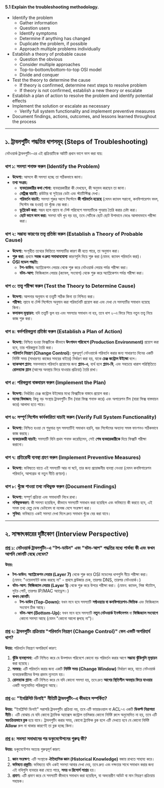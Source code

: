
#### 5.1 Explain the troubleshooting methodology.
- Identify the problem
  - Gather information
  - Question users
  - Identify symptoms
  - Determine if anything has changed
  - Duplicate the problem, if possible
  - Approach multiple problems individually
- Establish a theory of probable cause
  - Question the obvious
  - Consider multiple approaches
  - Top-to-bottom/bottom-to-top OSI model
  - Divide and conquer
- Test the theory to determine the cause
  - If theory is confirmed, determine next steps to resolve problem
  - If theory is not confirmed, establish a new theory or escalate
- Establish a plan of action to resolve the problem and identify potential effects
- Implement the solution or escalate as necessary
  - Verify full system functionality and implement preventive measures
- Document findings, actions, outcomes, and lessons learned throughout the process

---

## ১. ট্রাবলশুটিং পদ্ধতির ধাপসমূহ (Steps of Troubleshooting)

নেটওয়ার্ক ট্রাবলশুটিং-এর এই প্রক্রিয়াটিকে আটটি প্রধান ভাগে ভাগ করা যায়:

### ধাপ ১: সমস্যা শনাক্ত করুন (Identify the Problem)
* **উদ্দেশ্য:** আসলে কী সমস্যা হচ্ছে তা সঠিকভাবে জানা।
* **তথ্য সংগ্রহ:**
    * **ব্যবহারকারীর কথা শোনা:** ব্যবহারকারীরা কী দেখছেন, কী অনুভব করছেন তা জানা।
    * **মেট্রিক্স যাচাই:** রাউটার বা সুইচের ডেটা এবং স্ট্যাটিস্টিক্স দেখা।
    * **পরিবর্তন যাচাই:** সমস্যা শুরুর আগে সিস্টেমে **কী পরিবর্তন হয়েছে** (যেমন ক্যাবল সরানো, কনফিগারেশন বদল, সিস্টেম বন্ধ হওয়া) তা খুঁজে বের করা।
    * **ডুপ্লিকেট করা:** সম্ভব হলে ল্যাবে বা টেস্ট পরিবেশে সমস্যাটিকে পুনরায় তৈরি করার চেষ্টা করা।
    * **ছোট ভাগে ভাগ করা:** সমস্যা যদি খুব বড় হয়, তবে সেটিকে ছোট ছোট উপাদানে ভেঙে আলাদাভাবে পরীক্ষা করা।

### ধাপ ২: সম্ভাব্য কারণের তত্ত্ব প্রতিষ্ঠা করুন (Establish a Theory of Probable Cause)
* **উদ্দেশ্য:** সংগৃহীত তথ্যের ভিত্তিতে সমস্যাটির কারণ কী হতে পারে, তা অনুমান করা।
* **শুরু করা:** প্রথমে **সহজ ও দ্রুত সমাধানযোগ্য** কারণগুলি দিয়ে শুরু করা (যেমন: ক্যাবল পরিবর্তন করা)।
* **OSI মডেল পদ্ধতি:**
    * **টপ-ডাউন:** অ্যাপ্লিকেশন লেয়ার থেকে শুরু করে নেটওয়ার্ক লেয়ার পর্যন্ত পরীক্ষা করা।
    * **বটম-আপ:** ফিজিক্যাল লেয়ার (ক্যাবল, সংযোগ) থেকে শুরু করে অ্যাপ্লিকেশন পর্যন্ত পরীক্ষা করা।

### ধাপ ৩: তত্ত্ব পরীক্ষা করুন (Test the Theory to Determine Cause)
* **উদ্দেশ্য:** আপনার অনুমান বা তত্ত্বটি সঠিক কিনা তা নিশ্চিত করা।
* **পরীক্ষা:** ল্যাবে বা টেস্ট সিস্টেমে অনুমান করা পরিবর্তনটি প্রয়োগ করা এবং দেখা যে সমস্যাটির সমাধান হয়েছে কিনা।
* **ফলাফল মূল্যায়ন:** যদি তত্ত্বটি ভুল হয় এবং সমস্যার সমাধান না হয়, তবে ধাপ ২-এ ফিরে গিয়ে নতুন তত্ত্ব নিয়ে কাজ শুরু করা।

### ধাপ ৪: কর্মপরিকল্পনা প্রতিষ্ঠা করুন (Establish a Plan of Action)
* **উদ্দেশ্য:** নিশ্চিত হওয়া ফিক্সটিকে কীভাবে **উৎপাদন পরিবেশে (Production Environment)** প্রয়োগ করা হবে, তার পরিকল্পনা তৈরি করা।
* **পরিবর্তন নিয়ন্ত্রণ (Change Control):** গুরুত্বপূর্ণ নেটওয়ার্কে পরিবর্তন করার জন্য সাধারণত দিনের একটি নির্দিষ্ট সময় (সাধারণত কাজের সময়ের বাইরে) নির্ধারণ করা হয়, যাকে **চেঞ্জ কন্ট্রোল উইন্ডো** বলে।
* **ব্যাকআপ প্ল্যান:** সফলভাবে পরিবর্তন প্রয়োগের জন্য **প্ল্যান-এ**, ব্যর্থ হলে **প্ল্যান-বি**, এবং সবচেয়ে খারাপ পরিস্থিতিতে **রোলব্যাক প্ল্যান** (আগের অবস্থায় ফিরে যাওয়ার প্রক্রিয়া) তৈরি রাখা।

### ধাপ ৫: পরিকল্পনা বাস্তবায়ন করুন (Implement the Plan)
* **উদ্দেশ্য:** নির্ধারিত চেঞ্জ কন্ট্রোল উইন্ডোর মধ্যে ফিক্সটিকে বাস্তবে প্রয়োগ করা।
* **দলের বিভাজন:** কিছু বড় সংস্থায় ট্রাবলশুটিং টিম (যারা ফিক্স শনাক্ত করে) এবং অপারেশন টিম (যারা ফিক্স বাস্তবায়ন করে) আলাদা হতে পারে।

### ধাপ ৬: সম্পূর্ণ সিস্টেম কার্যকারিতা যাচাই করুন (Verify Full System Functionality)
* **উদ্দেশ্য:** নিশ্চিত হওয়া যে শুধুমাত্র মূল সমস্যাটিই সমাধান হয়নি, বরং সিস্টেমের অন্যান্য সমস্ত ফাংশনও সঠিকভাবে কাজ করছে।
* **ব্যবহারকারী যাচাই:** সমস্যাটি যিনি প্রথম শনাক্ত করেছিলেন, সেই **শেষ ব্যবহারকারীকে** দিয়ে ফিক্সটি পরীক্ষা করানো।

### ধাপ ৭: প্রতিরোধী ব্যবস্থা গ্রহণ করুন (Implement Preventive Measures)
* **উদ্দেশ্য:** ভবিষ্যতে যাতে এই সমস্যাটি আর না ঘটে, তার জন্য প্রয়োজনীয় ব্যবস্থা নেওয়া (যেমন কনফিগারেশন পরিবর্তন, আপগ্রেড বা নতুন নীতি প্রণয়ন)।

### ধাপ ৮: খুঁজে পাওয়া তথ্য নথিভুক্ত করুন (Document Findings)
* **উদ্দেশ্য:** সম্পূর্ণ প্রক্রিয়া এবং সমাধানটি লিখে রাখা।
* **নথিভুক্তকরণ:** কী সমস্যা হয়েছিল, কীভাবে সমস্যাটি সমাধান করা হয়েছিল এবং ভবিষ্যতে কী করতে হবে, এই সমস্ত তথ্য হেল্প ডেস্ক ডেটাবেস বা নলেজ বেসে সংরক্ষণ করা।
* **সুবিধা:** ভবিষ্যতে একই সমস্যা দেখা দিলে দ্রুত সমাধান খুঁজে বের করা যাবে।

---

## ২. সাক্ষাৎকারের দৃষ্টিকোণ (Interview Perspective)

### প্রশ্ন ১: নেটওয়ার্ক ট্রাবলশুটিং-এ "টপ-ডাউন" এবং "বটম-আপ" পদ্ধতির মধ্যে পার্থক্য কী এবং কখন আপনি কোনটি বেছে নেবেন?

**উত্তর:**
* **টপ-ডাউন:** **অ্যাপ্লিকেশন লেয়ার (Layer 7)** থেকে শুরু করে OSI মডেলের ধাপগুলি নীচে পরীক্ষা করা। (যেমন: "ওয়েবসাইট কাজ করছে না" - প্রথমে ব্রাউজার চেক, তারপর DNS, তারপর নেটওয়ার্ক।)
* **বটম-আপ:** **ফিজিক্যাল লেয়ার (Layer 1)** থেকে শুরু করে উপরে পরীক্ষা করা। (যেমন: ক্যাবল, লিঙ্ক স্ট্যাটাস, সুইচ পোর্ট, তারপর IP/MAC অ্যাড্রেস।)
* **কখন কোনটি:**
    * **টপ-ডাউন (Top-Down):** যখন মনে হবে সমস্যাটি **সফ্টওয়্যার বা কনফিগারেশন-ভিত্তিক** এবং ফিজিক্যাল সংযোগ ঠিক আছে।
    * **বটম-আপ (Bottom-Up):** যখন মনে হবে সমস্যাটি **নতুন নেটওয়ার্ক ইনস্টলেশন** বা **ফিজিক্যাল সংযোগে** কোনো সমস্যা আছে (যেমন "কোনো আলো জ্বলছে না")।

### প্রশ্ন ২: ট্রাবলশুটিং প্রক্রিয়ায় "পরিবর্তন নিয়ন্ত্রণ (Change Control)" কেন একটি অপরিহার্য ধাপ?

**উত্তর:** পরিবর্তন নিয়ন্ত্রণ অপরিহার্য কারণ:
1.  **ঝুঁকি ব্যবস্থাপনা:** এটি নিশ্চিত করে যে উত্পাদন পরিবেশে কোনো বড় পরিবর্তন করার আগে **সম্ভাব্য ঝুঁকিগুলি মূল্যায়ন** করা হয়েছে।
2.  **সমন্বয়:** এটি পরিবর্তন করার জন্য একটি **নির্দিষ্ট সময় (Change Window)** নির্ধারণ করে, যাতে নেটওয়ার্ক ব্যবহারকারীদের উপর প্রভাব ন্যূনতম হয়।
3.  **রোলব্যাক প্ল্যান:** এটি নিশ্চিত করে যে যদি কোনো সমস্যা হয়, তবে দ্রুত **আগের স্থিতিশীল অবস্থায় ফিরে যাওয়ার** একটি অনুমোদিত পরিকল্পনা আছে।

### প্রশ্ন ৩: "ইমপ্লিসিট ডিনাই" নীতিটি ট্রাবলশুটিং-এ কীভাবে সম্পর্কিত?

**উত্তর:** "ইমপ্লিসিট ডিনাই" সরাসরি ট্রাবলশুটিং প্রক্রিয়া নয়, তবে এটি ফায়ারওয়াল বা ACL-এ একটি **ডিফল্ট নিরাপত্তা নীতি**। এটি বোঝায় যে যদি কোনো ট্র্যাফিক অ্যাক্সেস কন্ট্রোল তালিকার কোনো নির্দিষ্ট রুলে অনুমোদিত না হয়, তবে এটি **স্বয়ংক্রিয়ভাবে ব্লক** হয়ে যাবে। ট্রাবলশুটিং করার সময়, কোনো ট্র্যাফিক ব্লক হলে এটি দেখতে হবে যে কোনো নির্দিষ্ট **Allow** রুল না থাকার কারণেই তা ব্লক হচ্ছে কিনা।

### প্রশ্ন ৪: সমস্যা সমাধানের পর ডকুমেন্টেশনের গুরুত্ব কী?

**উত্তর:** ডকুমেন্টেশন অত্যন্ত গুরুত্বপূর্ণ কারণ:
1.  **জ্ঞান সংরক্ষণ:** এটি সংস্থাকে **ঐতিহাসিক জ্ঞান (Historical Knowledge)** বজায় রাখতে সাহায্য করে।
2.  **ভবিষ্যত প্রস্তুতি:** ভবিষ্যতে যদি একই সমস্যা আবার দেখা দেয়, তবে দ্রুত এবং দক্ষতার সাথে সমাধান করার জন্য এই নথিগুলি ব্যবহার করা যেতে পারে, **সময় ও রিসোর্স সাশ্রয়** হয়।
3.  **প্রমাণ:** এটি প্রমাণ করে যে সমস্যাটি কীভাবে সমাধান করা হয়েছিল, যা অভ্যন্তরীণ অডিট বা মান নিয়ন্ত্রণ প্রক্রিয়ায় সহায়ক।
